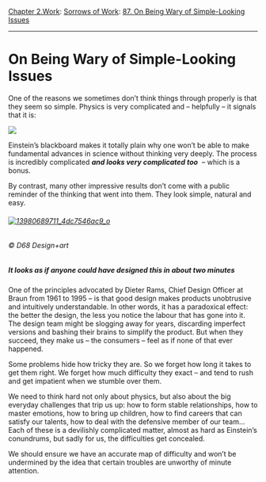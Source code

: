 [Chapter 2.Work](https://www.theschooloflife.com/thebookoflife/category/work/): [Sorrows of Work](https://www.theschooloflife.com/thebookoflife/category/work/sorrows-of-work/): [87. On Being Wary of Simple-Looking Issues](https://www.theschooloflife.com/thebookoflife/on-being-wary-of-simple-looking-issues/)

* * *

# On Being Wary of Simple-Looking Issues

One of the reasons we sometimes don’t think things through properly is that they seem so simple. Physics is very complicated and – helpfully –&nbsp;it&nbsp;signals that it is:

![](https://www.theschooloflife.com/thebookoflife/wp-content/uploads/2015/03/Tolman__Einstein.jpg)

Einstein’s blackboard makes it totally plain why one won’t be able to make fundamental advances in science without thinking very deeply. The process is incredibly complicated **_and looks very complicated too_** &nbsp;– which is a bonus.&nbsp;

By contrast, many other impressive results don’t come with a public reminder of the thinking that went into them. They look simple, natural and easy.

###### [![13980689711_4dc7546ac9_o](https://www.theschooloflife.com/thebookoflife/wp-content/uploads/2015/03/13980689711_4dc7546ac9_o.jpg)](http://www.thebookoflife.org/wp-content/uploads/2015/03/13980689711_4dc7546ac9_o.jpg)

###### © D68 Design+art

##### It looks as if anyone could have designed this in about two minutes

One of the principles advocated by Dieter Rams, Chief Design Officer at Braun from 1961 to 1995 – is that good design makes products unobtrusive and intuitively understandable. In other words, it has a paradoxical effect: the better the design, the less you notice the labour that has gone into it. The design team might be slogging away for years, discarding imperfect versions and bashing their brains to simplify the product. But when they succeed, they make us – the consumers – feel as if none of that ever happened.

Some problems hide how tricky they are. So we forget how long it takes to get them right. We forget how much difficulty they exact – and tend to rush and get impatient when we stumble over them.

We need to think hard not only about physics, but also about the big everyday challenges that trip us up: how to form stable relationships, how to master emotions, how to bring up children, how to find careers that can satisfy our talents, how to deal with the defensive member of our team… Each of these is a devilishly complicated matter, almost as hard as Einstein’s conundrums, but sadly for us, the difficulties get concealed.

We should ensure we have an accurate map of difficulty and won’t be undermined by the idea that certain troubles&nbsp;are unworthy of minute attention.
